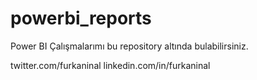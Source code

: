 # powerbi_reports

Power BI Çalışmalarımı bu repository altında bulabilirsiniz.

twitter.com/furkaninal
linkedin.com/in/furkaninal
